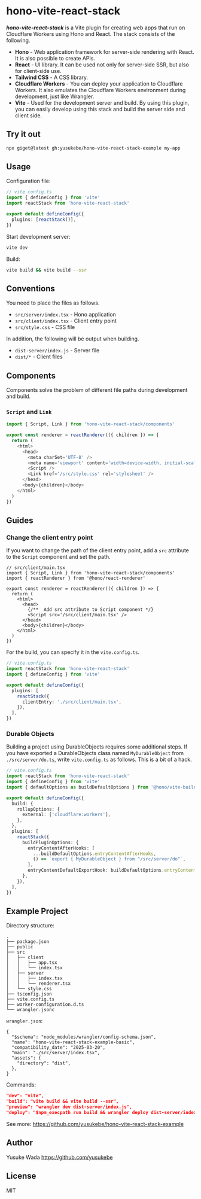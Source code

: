# hono-vite-react-stack

**_hono-vite-react-stack_** is a Vite plugin for creating web apps that run on Cloudflare Workers using Hono and React. The stack consists of the following.

- **Hono** - Web application framework for server-side rendering with React. It is also possible to create APIs.
- **React** - UI library. It can be used not only for server-side SSR, but also for client-side use.
- **Tailwind CSS** - A CSS library.
- **Cloudflare Workers** - You can deploy your application to Cloudflare Workers. It also emulates the Cloudflare Workers environment during development, just like Wrangler.
- **Vite** - Used for the development server and build. By using this plugin, you can easily develop using this stack and build the server side and client side.

## Try it out

```bash
npx giget@latest gh:yusukebe/hono-vite-react-stack-example my-app
```

## Usage

Configuration file:

```ts
// vite.config.ts
import { defineConfig } from 'vite'
import reactStack from 'hono-vite-react-stack'

export default defineConfig({
  plugins: [reactStack()],
})
```

Start development server:

```bash
vite dev
```

Build:

```bash
vite build && vite build --ssr
```

## Conventions

You need to place the files as follows.

- `src/server/index.tsx` - Hono application
- `src/client/index.tsx` - Client entry point
- `src/style.css` - CSS file

In addition, the following will be output when building.

- `dist-server/index.js` - Server file
- `dist/*` - Client files

## Components

Components solve the problem of different file paths during development and build.

### `Script` and `Link`

```ts
import { Script, Link } from 'hono-vite-react-stack/components'

export const renderer = reactRenderer(({ children }) => {
  return (
    <html>
      <head>
        <meta charSet='UTF-8' />
        <meta name='viewport' content='width=device-width, initial-scale=1.0' />
        <Script />
        <Link href='/src/style.css' rel='stylesheet' />
      </head>
      <body>{children}</body>
    </html>
  )
})
```

## Guides

### Change the client entry point

If you want to change the path of the client entry point, add a `src` attribute to the `Script` component and set the path.

```tsx
// src/client/main.tsx
import { Script, Link } from 'hono-vite-react-stack/components'
import { reactRenderer } from '@hono/react-renderer'

export const renderer = reactRenderer(({ children }) => {
  return (
    <html>
      <head>
        {/**  Add src attribute to Script component */}
        <Script src='/src/client/main.tsx' />
      </head>
      <body>{children}</body>
    </html>
  )
})
```

For the build, you can specify it in the `vite.config.ts`.

```ts
// vite.config.ts
import reactStack from 'hono-vite-react-stack'
import { defineConfig } from 'vite'

export default defineConfig({
  plugins: [
    reactStack({
      clientEntry: './src/client/main.tsx',
    }),
  ],
})
```

### Durable Objects

Building a project using DurableObjects requires some additional steps. If you have exported a DurableObjects class named `MyDurableObject` from `./src/server/do.ts`, write `vite.config.ts` as follows. This is a bit of a hack.

```ts
// vite.config.ts
import reactStack from 'hono-vite-react-stack'
import { defineConfig } from 'vite'
import { defaultOptions as buildDefaultOptions } from '@hono/vite-build/cloudflare-workers'

export default defineConfig({
  build: {
    rollupOptions: {
      external: ['cloudflare:workers'],
    },
  },
  plugins: [
    reactStack({
      buildPluginOptions: {
        entryContentAfterHooks: [
          ...buildDefaultOptions.entryContentAfterHooks,
          () => `export { MyDurableObject } from "/src/server/do"`,
        ],
        entryContentDefaultExportHook: buildDefaultOptions.entryContentDefaultExportHook,
      },
    }),
  ],
})
```

## Example Project

Directory structure:

```plain
.
├── package.json
├── public
├── src
│   ├── client
│   │   ├── app.tsx
│   │   └── index.tsx
│   ├── server
│   │   ├── index.tsx
│   │   └── renderer.tsx
│   └── style.css
├── tsconfig.json
├── vite.config.ts
├── worker-configuration.d.ts
└── wrangler.jsonc
```

`wrangler.json`:

```jsonc
{
  "$schema": "node_modules/wrangler/config-schema.json",
  "name": "hono-vite-react-stack-example-basic",
  "compatibility_date": "2025-03-20",
  "main": "./src/server/index.tsx",
  "assets": {
    "directory": "dist",
  },
}
```

Commands:

```json
"dev": "vite",
"build": "vite build && vite build --ssr",
"preview": "wrangler dev dist-server/index.js",
"deploy": "$npm_execpath run build && wrangler deploy dist-server/index.js",
```

See more: https://github.com/yusukebe/hono-vite-react-stack-example

## Author

Yusuke Wada <https://github.com/yusukebe>

## License

MIT

